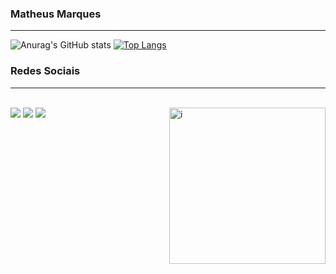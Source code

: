 ### Matheus Marques
---
![Anurag's GitHub stats](https://github-readme-stats.vercel.app/api?username=matheusmarquex&show_icons=true&theme=dark)
[![Top Langs](https://github-readme-stats.vercel.app/api/top-langs/?username=matheusmarquex&layout=compact&show_icons=true&theme=dark)](https://github.com/anuraghazra/github-readme-stats)
<br/>
### Redes Sociais
---
<div style="display: inline_block"><br>
  <img align="right" alt="i" src="https://i.pinimg.com/originals/35/98/8b/35988bf09ce2be958e36f4bc8f4575d1.gif" width="250px" height="250px">
</div>
 <div>  
  <a href = "mailto: mmarxdev@gmail.com"><img src="https://img.shields.io/badge/-Gmail-%23EA4335?style=for-the-badge&logo=gmail&logoColor=white" target="_blank"></a>
  <a href="https://www.linkedin.com/in/matheusmarquex" target="_blank"><img src="https://img.shields.io/badge/-LinkedIn-%230077B5?style=for-the-badge&logo=linkedin&logoColor=white" target="_blank"></a>
  <a href="https://instagram.com/matheusmarquex" target="_blank"><img src="https://img.shields.io/badge/-Instagram-%23000000?style=for-the-badge&logo=instagram&logoColor=white" target="_blank"></a>
</div>
